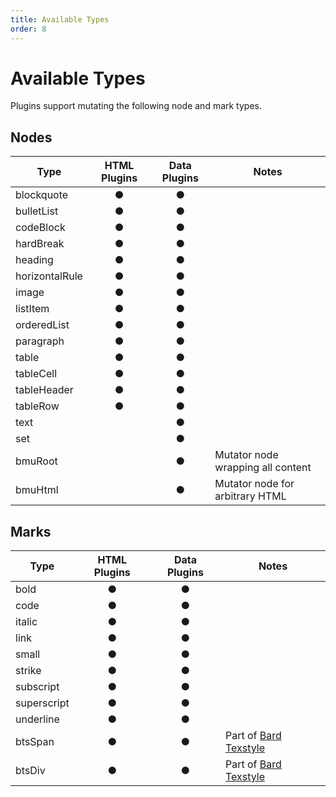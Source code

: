 ```yaml
---
title: Available Types
order: 8
---
```


# Available Types

Plugins support mutating the following node and mark types.

## Nodes

| Type                  | HTML Plugins | Data Plugins | Notes |
| --------------------- | :----------: | :----------: | ----- |
| blockquote            | ●            | ●            |       |
| bulletList            | ●            | ●            |       |
| codeBlock             | ●            | ●            |       |
| hardBreak             | ●            | ●            |       |
| heading               | ●            | ●            |       |
| horizontalRule        | ●            | ●            |       |
| image                 | ●            | ●            |       |
| listItem              | ●            | ●            |       |
| orderedList           | ●            | ●            |       |
| paragraph             | ●            | ●            |       |
| table                 | ●            | ●            |       |
| tableCell             | ●            | ●            |       |
| tableHeader           | ●            | ●            |       |
| tableRow              | ●            | ●            |       |
| text                  |              | ●            |       |
| set                   |              | ●            |       |
| bmuRoot               |              | ●            | Mutator node wrapping all content |
| bmuHtml               |              | ●            | Mutator node for arbitrary HTML |

## Marks

| Type                  | HTML Plugins | Data Plugins | Notes |
| --------------------- | :----------: | :----------: | ----- |
| bold                  | ●            | ●            |       |
| code                  | ●            | ●            |       |
| italic                | ●            | ●            |       |
| link                  | ●            | ●            |       |
| small                 | ●            | ●            |       |
| strike                | ●            | ●            |       |
| subscript             | ●            | ●            |       |
| superscript           | ●            | ●            |       |
| underline             | ●            | ●            |       |
| btsSpan               | ●            | ●            | Part of [Bard Texstyle](https://github.com/jacksleight/statamic-bard-texstyle) |
| btsDiv                | ●            | ●            | Part of [Bard Texstyle](https://github.com/jacksleight/statamic-bard-texstyle) |
